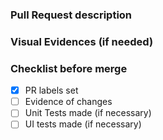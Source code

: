 ### Pull Request description

### Visual Evidences (if needed)

<!--  To set imagens or videos  use
<img width = 300 src ="link of the image">
<video src ="link of the video">
-->

### Checklist before merge

- [x] PR labels set
- [ ] Evidence of changes
- [ ] Unit Tests made (if necessary)
- [ ] UI tests made (if necessary)
